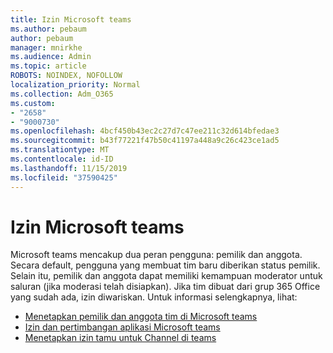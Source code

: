 ```yaml
---
title: Izin Microsoft teams
ms.author: pebaum
author: pebaum
manager: mnirkhe
ms.audience: Admin
ms.topic: article
ROBOTS: NOINDEX, NOFOLLOW
localization_priority: Normal
ms.collection: Adm_O365
ms.custom:
- "2658"
- "9000730"
ms.openlocfilehash: 4bcf450b43ec2c27d7c47ee211c32d614bfedae3
ms.sourcegitcommit: b43f77221f47b50c41197a448a9c26c423ce1ad5
ms.translationtype: MT
ms.contentlocale: id-ID
ms.lasthandoff: 11/15/2019
ms.locfileid: "37590425"
---
```

# <a name="microsoft-teams-permissions"></a>Izin Microsoft teams

Microsoft teams mencakup dua peran pengguna: pemilik dan anggota. Secara default, pengguna yang membuat tim baru diberikan status pemilik. Selain itu, pemilik dan anggota dapat memiliki kemampuan moderator untuk saluran (jika moderasi telah disiapkan). Jika tim dibuat dari grup 365 Office yang sudah ada, izin diwariskan. Untuk informasi selengkapnya, lihat:

- [Menetapkan pemilik dan anggota tim di Microsoft teams](https://docs.microsoft.com/microsoftteams/assign-roles-permissions)
- [Izin dan pertimbangan aplikasi Microsoft teams](https://docs.microsoft.com/microsoftteams/app-permissions)
- [Menetapkan izin tamu untuk Channel di teams](https://support.office.com/article/4756c468-2746-4bfd-a582-736d55fcc169)
